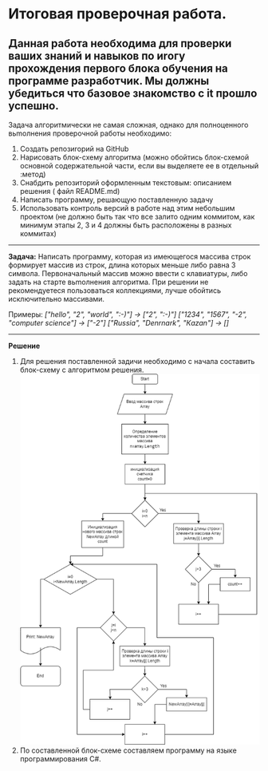 # **Итоговая проверочная работа.**
Данная работа необходима для проверки ваших знаний и навыков по иrогу прохождения первого блока обучения на программе разработчик. Мы должны убедиться что базовое знакомство с it прошло успешно.
----
Задача алгоритмически не самая сложная, однако для полноценного вьmолнения проверочной работы необходимо:
1. Создать репозиrорий на GitНub
2. Нарисовать блок-схему алгоритма (можно обойтись блок-схемой основной содержательной части, если вы
выделяете ее в отдельный :метод)
3. Снабдить репозиторий оформленным текстовым: описанием решения ( файл READМE.md)
4. Написать программу, решающую поставленную задачу
5. Использовать контроль версий в работе над этим небольшим проектом (не должно быть так что все залито одним коммитом, как минимум этапы 2, 3 и 4 должны быть расположены в разных коммитах)
---
**Задача:** Написать программу, которая из имеющегося массива строк формирует массив из строк, длина которых меньше либо равна 3 символа. Первоначальный массив можно ввести с клавиатуры, либо задать на старте вьmолнения алгоритма. При решении не рекомендуетеся пользоваться коллекциями, лучше обойтись исключительно массивами.

Примеры:
*["hello", "2", "world", ":-)"] -> ["2", ":-)"]
["1234", "1567", "-2", "computer science"] -> ["-2"]
["Russia", "Denrnark", "Кazan"] -> []*

---

**Решение**

1. Для решения поставленной задичи необходимо с начала составить блок-схему с алгоритмом решения.
![Блок-схема](Block-diagram.png "Решение задачи")
2. По составленной блок-схеме составляем программу на языке программирования C#.
